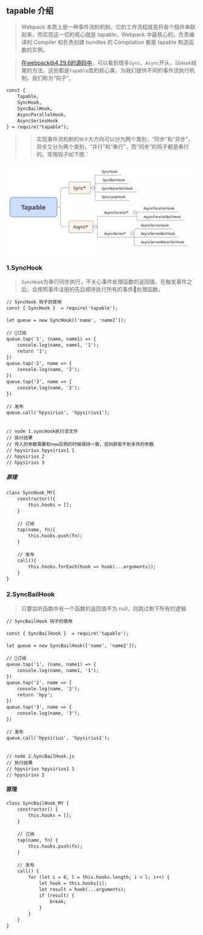 ## tapable 介绍
> Webpack 本质上是一种事件流的机制，它的工作流程就是将各个插件串联起来，而实现这一切的核心就是 tapable，Webpack 中最核心的，负责编译的 Compiler 和负责创建 bundles 的 Compilation 都是 tapable 构造函数的实例。

> 在webpack@4.29.6的源码中，可以看到很多`Sync`、`Async`开头，以`Hook`结尾的方法。这些都是`tapable`库的核心类，为我们提供不同的事件流执行机制，我们称为“钩子”。

```
const {
	Tapable,
	SyncHook,
	SyncBailHook,
	AsyncParallelHook,
	AsyncSeriesHook
} = require("tapable");
```
>> 实现事件流机制的`钩子`大方向可以分为两个类别，“同步”和“异步”，异步又分为两个类别，“并行”和“串行”，而“同步”的钩子都是串行的。常用钩子如下图：

![Image text](https://raw.githubusercontent.com/hpysirius/notes_2019/master/assets/mylogo.jpeg)



### 1.SyncHook
> `SyncHook`为串行同步执行，不关心事件处理函数的返回值，在触发事件之后，会按照事件注册的先后顺序执行所有的事件处理函数。
```
// SyncHook 钩子的使用
const { SyncHook }  = require('tapable');

let queue = new SyncHook(['name', 'name2']);

// 订阅
queue.tap('1', (name, name1) => {
    console.log(name, name1, '1');
    return '1';
})
queue.tap('2', name => {
    console.log(name, '2');
})
queue.tap('3', name => {
    console.log(name, '3');
})

// 发布
queue.call('hpysirius', 'hpysirius1');


// node 1.syncHook执行该文件
// 执行结果
// 传入的参数需要和new实例的时候保持一致，否则获取不到多传的参数
// hpysirius hpysirius1 1
// hpysirius 2
// hpysirius 3
```
##### 原理
```
class SyncHook_MY{
    constructor(){
        this.hooks = [];
    }

    // 订阅
    tap(name, fn){
        this.hooks.push(fn);
    }

    // 发布
    call(){
        this.hooks.forEach(hook => hook(...arguments));
    }
}
```

### 2.SyncBailHook
> 只要监听函数中有一个函数的返回值不为 null，则跳过剩下所有的逻辑
```
// SyncBailHook 钩子的使用

const { SyncBailHook }  = require('tapable');

let queue = new SyncBailHook(['name', 'name2']);

// 订阅
queue.tap('1', (name, name1) => {
    console.log(name, name1, '1');
})
queue.tap('2', name => {
    console.log(name, '2');
    return 'hpy';
})
queue.tap('3', name => {
    console.log(name, '3');
})

// 发布
queue.call('hpysirius', 'hpysirius1');


// node 2.SyncBailHook.js
// 执行结果
// hpysirius hpysirius1 1
// hpysirius 2
```
#### 原理
```
class SyncBailHook_MY {
    constructor() {
        this.hooks = [];
    }

    // 订阅
    tap(name, fn) {
        this.hooks.push(fn);
    }

    // 发布
    call() {
        for (let i = 0, l = this.hooks.length; i < l; i++) {
            let hook = this.hooks[i];
            let result = hook(...arguments);
            if (result) {
                break;
            }
        }
    }
}
```
